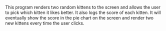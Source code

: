 This program renders two random kittens to the screen and allows the user to pick
which kitten it likes better. It also logs the score of each kitten. It will eventually
show the score in the pie chart on the screen and render two new kittens every time the user
clicks.
